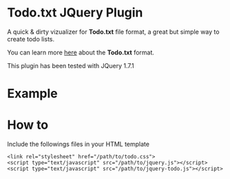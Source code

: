# Todo.txt JQuery Plugin

A quick & dirty vizualizer for **Todo.txt** file format, a great but simple way to create todo lists.

You can learn more [here](https://github.com/ginatrapani/todo.txt-cli/wiki/The-Todo.txt-Format) about the **Todo.txt** format.

This plugin has been tested with JQuery 1.7.1

# Example



# How to

Include the followings files in your HTML template

```
<link rel="stylesheet" href="/path/to/todo.css">
<script type="text/javascript" src="/path/to/jquery.js"></script>
<script type="text/javascript" src="/path/to/jquery-todo.js"></script>
```